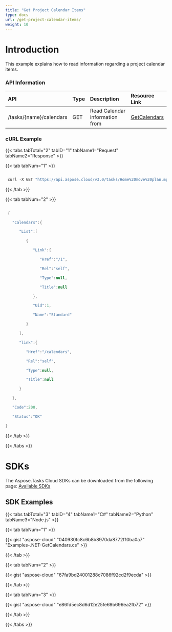 ```yaml
---
title: "Get Project Calendar Items"
type: docs
url: /get-project-calendar-items/
weight: 10
---
```


# **Introduction**
This example explains how to read information regarding a project calendar items. 
### **API Information**

|**API**|**Type**|**Description**|**Resource Link**|
| :- | :- | :- | :- |
|/tasks/{name}/calendars|GET|Read Calendar information from|[GetCalendars](https://apireference.aspose.cloud/tasks/#/TasksCalendar/GetCalendars)|
### **cURL Example**
{{< tabs tabTotal="2" tabID="1" tabName1="Request" tabName2="Response" >}}

{{< tab tabNum="1" >}}

```java

 curl -X GET "https://api.aspose.cloud/v3.0/tasks/Home%20move%20plan.mpp/calendars" -H "accept: application/json" -H "authorization: Bearer eyJhbGciOiJSUzI1NiIsInR5cCI6IkpXVCJ9.eyJuYmYiOjE1NjMzMDY0MTgsImV4cCI6MTU2MzM5MjgxOCwiaXNzIjoiaHR0cHM6Ly9hcGkuYXNwb3NlLmNsb3VkIiwiYXVkIjpbImh0dHBzOi8vYXBpLmFzcG9zZS5jbG91ZC9yZXNvdXJjZXMiLCJhcGkucGxhdGZvcm0iLCJhcGkucHJvZHVjdHMiXSwiY2xpZW50X2lkIjoiOWYwYjI2ZDEtMGYxZi00MDNiLTliYTQtMTMzMzk4MGFjNmRiIiwiY2xpZW50X2lkU3J2SWQiOiIiLCJzY29wZSI6WyJhcGkucGxhdGZvcm0iLCJhcGkucHJvZHVjdHMiXX0.MsIBVeVaYmx2nl8SQwNDxh1VbqojZgx287czkTUQp281ps55UnLoecpyiVJrSOKJooppGt_dTnugj3ia8eO0eRww3OA1vDsiEje5asZGAnLL4AUeM_2ka9n00UGzASWzuG5V4IuZir4TzpyveEYHWKER8XSyNF4JJ_qD-09TqdLOFQAF2RPN0zFKT-HQ-Ja7d4ODyyob2eU3-6ezaxfPm5YT_SnR8xPjLM_CvtqvJROQOo9oQk6nnDal4lKDVmJ6iMo9B9Sg0gEY6Vg54Cr9fIHhuZLe7yJAwgSjJEBJ2c_BWMsAdcjtCXwd9LPxWeCPD9kHYu6-9GvrC7XZ8blCqg"

```

{{< /tab >}}

{{< tab tabNum="2" >}}

```java

 {

   "Calendars":{

      "List":[

         {

            "Link":{

               "Href":"/1",

               "Rel":"self",

               "Type":null,

               "Title":null

            },

            "Uid":1,

            "Name":"Standard"

         }

      ],

      "link":{

         "Href":"/calendars",

         "Rel":"self",

         "Type":null,

         "Title":null

      }

   },

   "Code":200,

   "Status":"OK"

}

```

{{< /tab >}}

{{< /tabs >}}
# **SDKs**
The Aspose.Tasks Cloud SDKs can be downloaded from the following page: [Available SDKs](/available-sdks/)
## **SDK Examples**
{{< tabs tabTotal="3" tabID="4" tabName1="C#" tabName2="Python" tabName3="Node.js" >}}

{{< tab tabNum="1" >}}

{{< gist "aspose-cloud" "040930fc8c6b8b8970da8772f10ba0a7" "Examples-.NET-GetCalendars.cs" >}}

{{< /tab >}}

{{< tab tabNum="2" >}}

{{< gist "aspose-cloud" "67fa9bd24001288c7086f92cd2f9ecda" >}}

{{< /tab >}}

{{< tab tabNum="3" >}}

{{< gist "aspose-cloud" "e86fd5ec8d6d12e25fe69b696ea2fb72" >}}

{{< /tab >}}

{{< /tabs >}}
